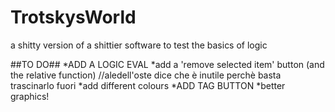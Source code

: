 # TrotskysWorld
a shitty version of a shittier software to test the basics of logic

##TO DO##
*ADD A LOGIC EVAL
*add a 'remove selected item' button (and the relative function) //aledell'oste dice che è inutile perchè basta trascinarlo fuori
*add different colours
*ADD TAG BUTTON
*better graphics!
